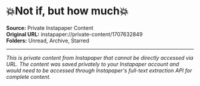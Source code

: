 # 💥Not if, but how much💥

**Source:** Private Instapaper Content  
**Original URL:** instapaper://private-content/1707632849  
**Folders:** Unread, Archive, Starred  

---

*This is private content from Instapaper that cannot be directly accessed via URL. The content was saved privately to your Instapaper account and would need to be accessed through Instapaper's full-text extraction API for complete content.*